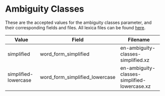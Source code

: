 # Ambiguity Classes

These are the accepted values for the ambiguity classes parameter, and their corresponding fields and files. All lexica files can be found [here](src/main/resources/lexica).

| Value | Field | Filename |
| --- | --- | --- |
| simplified | word_form_simplified | en-ambiguity-classes-simplified.xz |
| simplified-lowercase | word_form_simplified_lowercase | en-ambiguity-classes-simplified-lowercase.xz |

